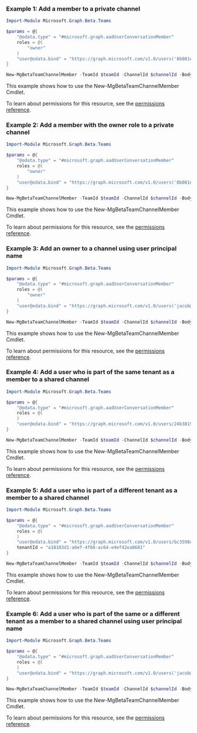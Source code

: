 ### Example 1: Add a member to a private channel

```powershellImport-Module Microsoft.Graph.Beta.Teams

$params = @{
	"@odata.type" = "#microsoft.graph.aadUserConversationMember"
	roles = @(
		"owner"
	)
	"user@odata.bind" = "https://graph.microsoft.com/v1.0/users('8b081ef6-4792-4def-b2c9-c363a1bf41d5')"
}

New-MgBetaTeamChannelMember -TeamId $teamId -ChannelId $channelId -BodyParameter $params
```
This example shows how to use the New-MgBetaTeamChannelMember Cmdlet.
To learn about permissions for this resource, see the [permissions reference](/graph/permissions-reference).

### Example 2: Add a member with the owner role to a private channel

```powershellImport-Module Microsoft.Graph.Beta.Teams

$params = @{
	"@odata.type" = "#microsoft.graph.aadUserConversationMember"
	roles = @(
		"owner"
	)
	"user@odata.bind" = "https://graph.microsoft.com/v1.0/users('8b081ef6-4792-4def-b2c9-c363a1bf41d5')"
}

New-MgBetaTeamChannelMember -TeamId $teamId -ChannelId $channelId -BodyParameter $params
```
This example shows how to use the New-MgBetaTeamChannelMember Cmdlet.
To learn about permissions for this resource, see the [permissions reference](/graph/permissions-reference).

### Example 3: Add an owner to a channel using user principal name

```powershellImport-Module Microsoft.Graph.Beta.Teams

$params = @{
	"@odata.type" = "#microsoft.graph.aadUserConversationMember"
	roles = @(
		"owner"
	)
	"user@odata.bind" = "https://graph.microsoft.com/v1.0/users('jacob@contoso.com')"
}

New-MgBetaTeamChannelMember -TeamId $teamId -ChannelId $channelId -BodyParameter $params
```
This example shows how to use the New-MgBetaTeamChannelMember Cmdlet.
To learn about permissions for this resource, see the [permissions reference](/graph/permissions-reference).

### Example 4: Add a user who is part of the same tenant as a member to a shared channel

```powershellImport-Module Microsoft.Graph.Beta.Teams

$params = @{
	"@odata.type" = "#microsoft.graph.aadUserConversationMember"
	roles = @(
	)
	"user@odata.bind" = "https://graph.microsoft.com/v1.0/users/24b3819b-4e1d-4f3e-86bd-e42b54d0b2b4"
}

New-MgBetaTeamChannelMember -TeamId $teamId -ChannelId $channelId -BodyParameter $params
```
This example shows how to use the New-MgBetaTeamChannelMember Cmdlet.
To learn about permissions for this resource, see the [permissions reference](/graph/permissions-reference).

### Example 5: Add a user who is part of a different tenant as a member to a shared channel

```powershellImport-Module Microsoft.Graph.Beta.Teams

$params = @{
	"@odata.type" = "#microsoft.graph.aadUserConversationMember"
	roles = @(
	)
	"user@odata.bind" = "https://graph.microsoft.com/v1.0/users/bc3598dd-cce4-4742-ae15-173429951408"
	tenantId = "a18103d1-a6ef-4f66-ac64-e4ef42ea8681"
}

New-MgBetaTeamChannelMember -TeamId $teamId -ChannelId $channelId -BodyParameter $params
```
This example shows how to use the New-MgBetaTeamChannelMember Cmdlet.
To learn about permissions for this resource, see the [permissions reference](/graph/permissions-reference).

### Example 6: Add a user who is part of the same or a different tenant as a member to a shared channel using user principal name

```powershellImport-Module Microsoft.Graph.Beta.Teams

$params = @{
	"@odata.type" = "#microsoft.graph.aadUserConversationMember"
	roles = @(
	)
	"user@odata.bind" = "https://graph.microsoft.com/v1.0/users('jacob@contoso.com')"
}

New-MgBetaTeamChannelMember -TeamId $teamId -ChannelId $channelId -BodyParameter $params
```
This example shows how to use the New-MgBetaTeamChannelMember Cmdlet.
To learn about permissions for this resource, see the [permissions reference](/graph/permissions-reference).

